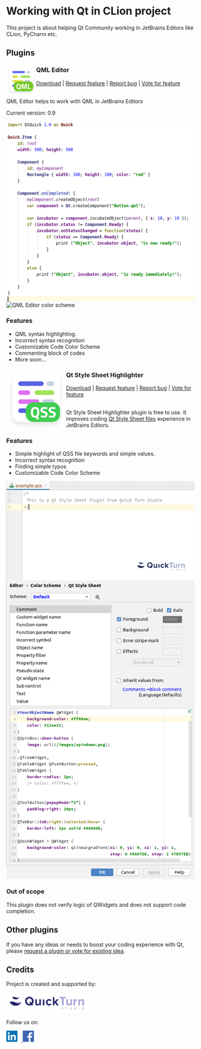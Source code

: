 # Working with Qt in CLion project

This project is about helping Qt Community working in JetBrains Editors like CLion, PyCharm etc.

## Plugins

<img align="left" src="resources/QmlEditorLogo.svg"/>
<h3>QML Editor</h3>
<a href="https://quickturnstudio.com">Download</a> |
<a href="https://github.com/Quick-Turn-Studio/CLionSupportForQt/issues">Request feature</a> |
<a href="https://github.com/Quick-Turn-Studio/CLionSupportForQt/issues">Report bug</a> |
<a href="https://github.com/Quick-Turn-Studio/CLionSupportForQt/issues">Vote for feature</a><br/><br/>

QML Editor helps to work with QML in JetBrains Editors

Current version: 0.9

<img align="center" width="617" src="resources/qml-editor-screen.png" alt="QML Editor screen"/>

<br/>

<img align="center" src="resources/qml-editor--color-scheme-editor.png" alt="QML Editor color scheme"/>

### Features

* QML syntax highlighting.
* Incorrect syntax recognition
* Customizable Code Color Scheme
* Commenting block of codes
* More soon...

<img align="left" src="resources/QssHighlighterLogo.svg"/>
<h3>Qt Style Sheet Highlighter</h3>
<a href="https://plugins.jetbrains.com/plugin/13963-qt-style-sheet-highlighter">Download</a> |
<a href="https://github.com/Quick-Turn-Studio/CLionSupportForQt/issues">Request feature</a> |
<a href="https://github.com/Quick-Turn-Studio/CLionSupportForQt/issues">Report bug</a> |
<a href="https://github.com/Quick-Turn-Studio/CLionSupportForQt/issues">Vote for feature</a><br/><br/>


Qt Style Sheet Highlighter plugin is free to use.
It improves coding [Qt Style Sheet files](https://doc.qt.io/qt-5/stylesheet.html) experience
in JetBrains Editors.

### Features

* Simple highlight of QSS file keywords and simple values.
* Incorrect syntax recognition
* Finding simple typos 
* Customizable Code Color Scheme

<img align="center" width="617" src="resources/qss-highlighter.gif" alt="QSS-Highlighter-screen"/>

<br/>

<img align="center" src="resources/qss-highlighter-color-scheme-editor.png" alt="QSS-Highlighter-color-scheme"/>

### Out of scope

This plugin does not verify logic of QWidgets and does not support code completion.   

## Other plugins
If you have any ideas or needs to boost your coding experience with Qt,
please [request a plugin or vote for existing idea](https://github.com/Quick-Turn-Studio/CLionSupportForQt/issues).

## Credits

Project is created and supported by:

<a href="https://quickturnstudio.com/qtgithub">
    <img align="middle" width="222" src="resources/quick-turn-studio-logo.png" alt="Quick Turn Studio website"/>
</a>

Follow us on:
<div style="text-align: center; display: inline-block; ">
    <a  href="https://www.linkedin.com/company/quick-turn-studio">
        <img style="margin-right: 10px;" src="resources/linkedin-logo.png" alt="LinkedIn" width="30"/>
    </a>    
    <a href="https://www.facebook.com/QuickTurnStudio/">
        <img src="resources/facebook-logo.png" alt="Facebook" width="30"/>
    </a>
</div>